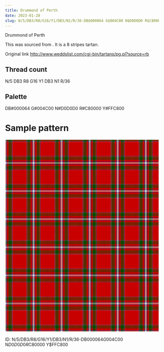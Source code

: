 ```yaml
---
title: Drummond of Perth
date: 2023-01-28
slug: N/5/DB3/R8/G16/Y1/DB3/N1/R/36-DB$000064 G$004C00 N$D0D0D0 R$C80000 Y$FFC800
---
```

Drummond of Perth

This was sourced from <no value>.  It is a 8 stripes tartan.

Original link http://www.weddslist.com/cgi-bin/tartans/pg.pl?source=rb

## Thread count
N/5 DB3 R8 G16 Y1 DB3 N1 R/36

## Palette
DB#000064 G#004C00 N#D0D0D0 R#C80000 Y#FFC800

# Sample pattern

![Tartan detail](tartan.png "N/5 DB3 R8 G16 Y1 DB3 N1 R/36 tartan")

ID: N/5/DB3/R8/G16/Y1/DB3/N1/R/36-DB$000064 G$004C00 N$D0D0D0 R$C80000 Y$FFC800